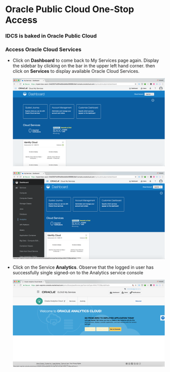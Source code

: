 # Oracle Public Cloud One-Stop Access


### IDCS is baked in Oracle Public Cloud


### Access Oracle Cloud Services

- Click on **Dashboard** to come back to My Services page again. Display the sidebar by clicking on the bar in the upper left hand corner. then click on **Services** to display available Oracle Cloud Services.

	![](images/OPCIntegration-1.png)
	
	![](images/OPCIntegration-2.png)
	
- Click on the Service **Analytics**. Observe that the logged in user has successfully single signed-on to the Analytics service console

	![](images/OPCIntegration-3.png)